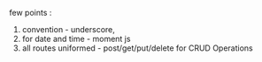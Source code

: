 few points :

1.  convention - underscore,
2.  for date and time - moment js
3.  all routes uniformed - post/get/put/delete for CRUD Operations
